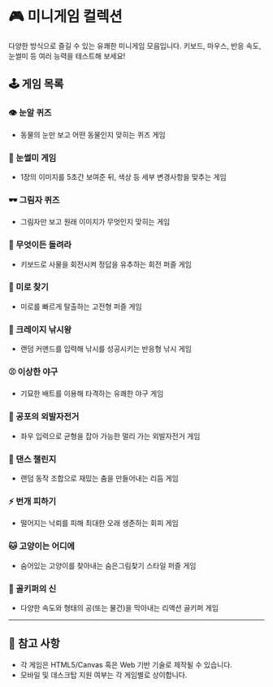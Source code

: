 # 🎮 미니게임 컬렉션

다양한 방식으로 즐길 수 있는 유쾌한 미니게임 모음입니다. 키보드, 마우스, 반응 속도, 눈썰미 등 여러 능력을 테스트해 보세요!

## 🕹️ 게임 목록

### 👁️ 눈알 퀴즈
- 동물의 눈만 보고 어떤 동물인지 맞히는 퀴즈 게임

### 👀 눈썰미 게임
- 1장의 이미지를 5초간 보여준 뒤, 색상 등 세부 변경사항을 맞추는 게임

### 🕶️ 그림자 퀴즈
- 그림자만 보고 원래 이미지가 무엇인지 맞히는 게임

### 🔄 무엇이든 돌려라
- 키보드로 사물을 회전시켜 정답을 유추하는 회전 퍼즐 게임

### 🧭 미로 찾기
- 미로를 빠르게 탈출하는 고전형 퍼즐 게임

### 🎣 크레이지 낚시왕
- 랜덤 커맨드를 입력해 낚시를 성공시키는 반응형 낚시 게임

### ⚾ 이상한 야구
- 기묘한 배트를 이용해 타격하는 유쾌한 야구 게임

### 🚴 공포의 외발자전거
- 좌우 입력으로 균형을 잡아 가능한 멀리 가는 외발자전거 게임

### 💃 댄스 챌린지
- 랜덤 동작 조합으로 재밌는 춤을 만들어내는 리듬 게임

### ⚡ 번개 피하기
- 떨어지는 낙뢰를 피해 최대한 오래 생존하는 회피 게임

### 🐱 고양이는 어디에
- 숨어있는 고양이를 찾아내는 숨은그림찾기 스타일 퍼즐 게임

### 🧤 골키퍼의 신
- 다양한 속도와 형태의 공(또는 물건)을 막아내는 리액션 골키퍼 게임

---

## 📌 참고 사항
- 각 게임은 HTML5/Canvas 혹은 Web 기반 기술로 제작될 수 있습니다.
- 모바일 및 데스크탑 지원 여부는 각 게임별로 상이합니다.
